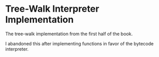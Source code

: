 # Tree-Walk Interpreter Implementation

The tree-walk implementation from the first half of the book.

I abandoned this after implementing functions in favor of the bytecode interpreter.
